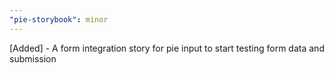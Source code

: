 ```yaml
---
"pie-storybook": minor
---
```


[Added] - A form integration story for pie input to start testing form data and submission
